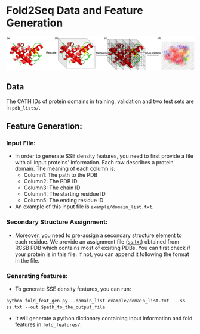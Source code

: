 # Fold2Seq Data and Feature Generation

![Fold2Seq Architecture](/data/fold2seq2.png)

## Data
The CATH IDs of protein domains in training, validation and two test sets are in `pdb_lists/`. 


## Feature Generation:
### Input File:
* In order to generate SSE density features, you need to first provide a file with all input proteins' information.  Each row describes a protein domain. The meaning of each column is:
  * Column1: The path to the PDB
  * Column2: The PDB ID
  * Column3: The chain ID
  * Column4: The starting residue ID
  * Column5: The ending residue ID
* An example of this input file is `example/domain_list.txt`.

### Secondary Structure Assignment:
* Moreover, you need to pre-assign a secondary structure element to each residue. We provide an assignment file ([ss.txt](https://drive.google.com/file/d/1B_9JdT43-l0sVOgBJCdCRAN31tOGX8VA/view?usp=sharing)) obtained from RCSB PDB which contains most of exsiting PDBs. You can first check if your protein is in this file. If not, you can append it following the format in the file.  

### Generating features:
* To generate SSE density features, you can run:

`python fold_feat_gen.py --domain_list example/domain_list.txt  --ss ss.txt --out $path_to_the_output_file`.

* It will generate a  python dictionary containing input information and fold features in `fold_features/`.

